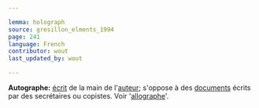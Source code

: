 ```yaml
---

lemma: holograph
source: gresillon_elments_1994
page: 241
language: French
contributor: wout
last_updated_by: wout

---
```


**Autographe:** [écrit](writingProduct.html) de la main de l'[auteur](author.html); s'oppose à des [documents](document.html) écrits par des secrétaires ou copistes. Voir '[allographe](allograph.html)'.
